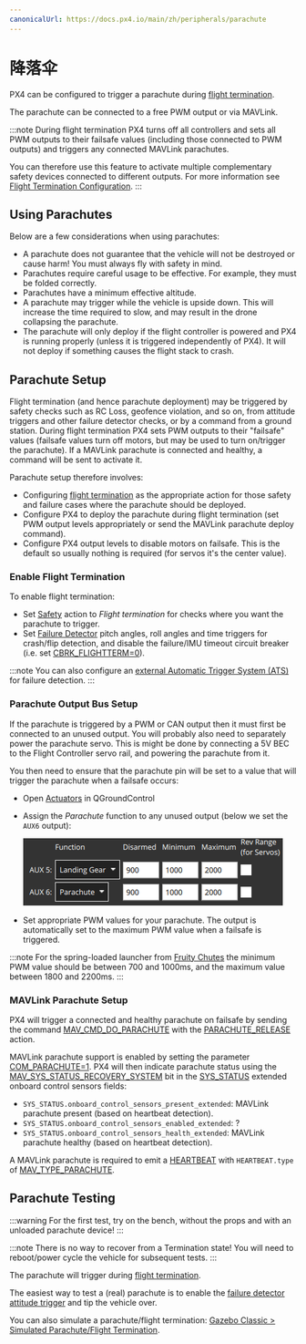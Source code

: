 ```yaml
---
canonicalUrl: https://docs.px4.io/main/zh/peripherals/parachute
---
```


# 降落伞

PX4 can be configured to trigger a parachute during [flight termination](../advanced_config/flight_termination.md).

The parachute can be connected to a free PWM output or via MAVLink.

:::note
During flight termination PX4 turns off all controllers and sets all PWM outputs to their failsafe values (including those connected to PWM outputs) and triggers any connected MAVLink parachutes.

You can therefore use this feature to activate multiple complementary safety devices connected to different outputs. For more information see [Flight Termination Configuration](../advanced_config/flight_termination.md).
:::

## Using Parachutes

Below are a few considerations when using parachutes:

- A parachute does not guarantee that the vehicle will not be destroyed or cause harm! You must always fly with safety in mind.
- Parachutes require careful usage to be effective. For example, they must be folded correctly.
- Parachutes have a minimum effective altitude.
- A parachute may trigger while the vehicle is upside down. This will increase the time required to slow, and may result in the drone collapsing the parachute.
- The parachute will only deploy if the flight controller is powered and PX4 is running properly (unless it is triggered independently of PX4). It will not deploy if something causes the flight stack to crash.


## Parachute Setup

Flight termination (and hence parachute deployment) may be triggered by safety checks such as RC Loss, geofence violation, and so on, from attitude triggers and other failure detector checks, or by a command from a ground station. During flight termination PX4 sets PWM outputs to their "failsafe" values (failsafe values turn off motors, but may be used to turn on/trigger the parachute). If a MAVLink parachute is connected and healthy, a command will be sent to activate it.

Parachute setup therefore involves:

- Configuring [flight termination](../advanced_config/flight_termination.md) as the appropriate action for those safety and failure cases where the parachute should be deployed.
- Configure PX4 to deploy the parachute during flight termination (set PWM output levels appropriately or send the MAVLink parachute deploy command).
- Configure PX4 output levels to disable motors on failsafe. This is the default so usually nothing is required (for servos it's the center value).

### Enable Flight Termination

To enable flight termination:
- Set [Safety](../config/safety.md) action to *Flight termination* for checks where you want the parachute to trigger.
- Set [Failure Detector](../config/safety.md#failure-detector) pitch angles, roll angles and time triggers for crash/flip detection, and disable the failure/IMU timeout circuit breaker (i.e. set [CBRK_FLIGHTTERM=0](../advanced_config/parameter_reference.md#CBRK_FLIGHTTERM)).

:::note
You can also configure an [external Automatic Trigger System (ATS)](../config/safety.md#external-automatic-trigger-system-ats) for failure detection.
:::

### Parachute Output Bus Setup

If the parachute is triggered by a PWM or CAN output then it must first be connected to an unused output. You will probably also need to separately power the parachute servo. This is might be done by connecting a 5V BEC to the Flight Controller servo rail, and powering the parachute from it.

You then need to ensure that the parachute pin will be set to a value that will trigger the parachute when a failsafe occurs:
- Open [Actuators](../config/actuators.md) in QGroundControl
- Assign the _Parachute_ function to any unused output (below we set the `AUX6` output):

  ![Actuators - Parachute (QGC)](../../assets/config/actuators/qgc_actuators_parachute.png)
- Set appropriate PWM values for your parachute. The output is automatically set to the maximum PWM value when a failsafe is triggered.

:::note
For the spring-loaded launcher from [Fruity Chutes](https://fruitychutes.com/buyachute/drone-and-uav-parachute-recovery-c-21/harrier-drone-parachute-launcher-c-21_33/) the minimum PWM value should be between 700 and 1000ms, and the maximum value between 1800 and 2200ms.
:::

### MAVLink Parachute Setup

PX4 will trigger a connected and healthy parachute on failsafe by sending the command [MAV_CMD_DO_PARACHUTE](https://mavlink.io/en/messages/common.html#MAV_CMD_DO_PARACHUTE) with the [PARACHUTE_RELEASE](https://mavlink.io/en/messages/common.html#PARACHUTE_ACTION) action.

MAVLink parachute support is enabled by setting the parameter [COM_PARACHUTE=1](../advanced_config/parameter_reference.md#COM_PARACHUTE). PX4 will then indicate parachute status using the [MAV_SYS_STATUS_RECOVERY_SYSTEM](https://mavlink.io/en/messages/common.html#MAV_SYS_STATUS_RECOVERY_SYSTEM) bit in the [SYS_STATUS](https://mavlink.io/en/messages/common.html#SYS_STATUS) extended onboard control sensors fields:
- `SYS_STATUS.onboard_control_sensors_present_extended`: MAVLink parachute present (based on heartbeat detection).
- `SYS_STATUS.onboard_control_sensors_enabled_extended`: ?
- `SYS_STATUS.onboard_control_sensors_health_extended`: MAVLink parachute healthy (based on heartbeat detection).

A MAVLink parachute is required to emit a [HEARTBEAT](https://mavlink.io/en/messages/common.html#HEARTBEAT) with `HEARTBEAT.type` of [MAV_TYPE_PARACHUTE](https://mavlink.io/en/messages/common.html#MAV_TYPE_PARACHUTE).
 
<!-- PX4 v1.13 support added here: https://github.com/PX4/PX4-Autopilot/pull/18589 -->

## Parachute Testing

:::warning
For the first test, try on the bench, without the props and with an unloaded parachute device!
:::

:::note
There is no way to recover from a Termination state!
You will need to reboot/power cycle the vehicle for subsequent tests.
:::

The parachute will trigger during [flight termination](../advanced_config/flight_termination.md).

The easiest way to test a (real) parachute is to enable the [failure detector attitude trigger](../config/safety.md#attitude-trigger) and tip the vehicle over.

You can also simulate a parachute/flight termination: [Gazebo Classic > Simulated Parachute/Flight Termination](../sim_gazebo_classic/README.md#flight_termination).
